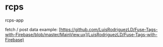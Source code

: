 # rcps
rcps-app


fetch / post data example:
[https://github.com/LuisRodriguezLD/Fuse-Tags-with-Firebase/blob/master/MainView.ux](LuisRodriguezLD/Fuse-Tags-with-Firebase)